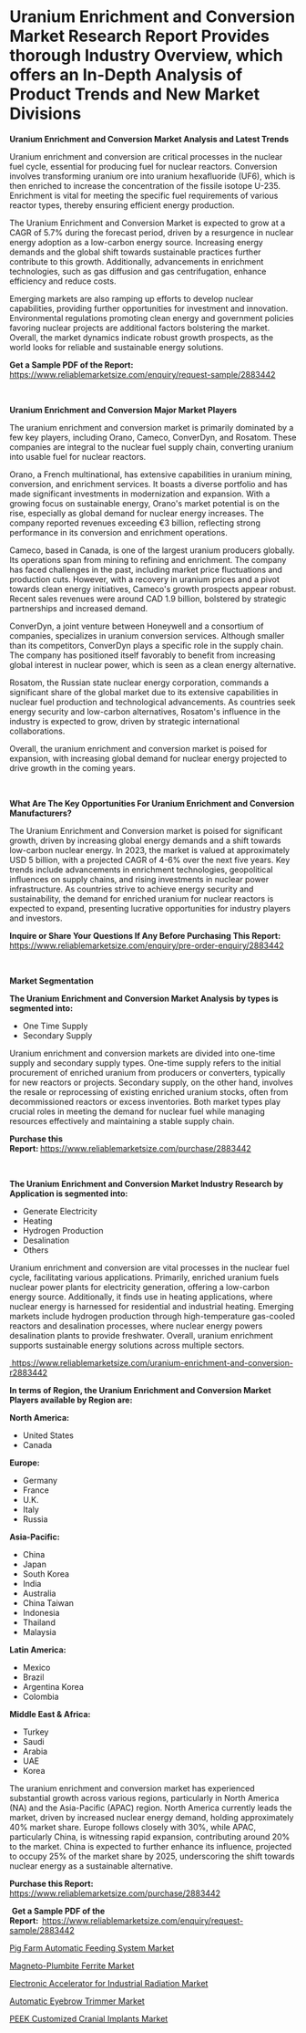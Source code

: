 <p><h1>Uranium Enrichment and Conversion Market Research Report Provides thorough Industry Overview, which offers an In-Depth Analysis of Product Trends and New Market Divisions</h1></p><p><strong>Uranium Enrichment and Conversion Market Analysis and Latest Trends</strong></p>
<p><p>Uranium enrichment and conversion are critical processes in the nuclear fuel cycle, essential for producing fuel for nuclear reactors. Conversion involves transforming uranium ore into uranium hexafluoride (UF6), which is then enriched to increase the concentration of the fissile isotope U-235. Enrichment is vital for meeting the specific fuel requirements of various reactor types, thereby ensuring efficient energy production.</p><p>The Uranium Enrichment and Conversion Market is expected to grow at a CAGR of 5.7% during the forecast period, driven by a resurgence in nuclear energy adoption as a low-carbon energy source. Increasing energy demands and the global shift towards sustainable practices further contribute to this growth. Additionally, advancements in enrichment technologies, such as gas diffusion and gas centrifugation, enhance efficiency and reduce costs. </p><p>Emerging markets are also ramping up efforts to develop nuclear capabilities, providing further opportunities for investment and innovation. Environmental regulations promoting clean energy and government policies favoring nuclear projects are additional factors bolstering the market. Overall, the market dynamics indicate robust growth prospects, as the world looks for reliable and sustainable energy solutions.</p></p>
<p><strong>Get a Sample PDF of the Report:&nbsp;</strong> <a href="https://www.reliablemarketsize.com/enquiry/request-sample/2883442?utm_campaign=1845&utm_medium=2&utm_source=Github&utm_content=ia&utm_term=13032025&utm_id=uranium-enrichment-and-conversion">https://www.reliablemarketsize.com/enquiry/request-sample/2883442</a></p>
<p>&nbsp;</p>
<p><strong>Uranium Enrichment and Conversion Major Market Players</strong></p>
<p><p>The uranium enrichment and conversion market is primarily dominated by a few key players, including Orano, Cameco, ConverDyn, and Rosatom. These companies are integral to the nuclear fuel supply chain, converting uranium into usable fuel for nuclear reactors.</p><p>Orano, a French multinational, has extensive capabilities in uranium mining, conversion, and enrichment services. It boasts a diverse portfolio and has made significant investments in modernization and expansion. With a growing focus on sustainable energy, Orano's market potential is on the rise, especially as global demand for nuclear energy increases. The company reported revenues exceeding €3 billion, reflecting strong performance in its conversion and enrichment operations.</p><p>Cameco, based in Canada, is one of the largest uranium producers globally. Its operations span from mining to refining and enrichment. The company has faced challenges in the past, including market price fluctuations and production cuts. However, with a recovery in uranium prices and a pivot towards clean energy initiatives, Cameco's growth prospects appear robust. Recent sales revenues were around CAD 1.9 billion, bolstered by strategic partnerships and increased demand.</p><p>ConverDyn, a joint venture between Honeywell and a consortium of companies, specializes in uranium conversion services. Although smaller than its competitors, ConverDyn plays a specific role in the supply chain. The company has positioned itself favorably to benefit from increasing global interest in nuclear power, which is seen as a clean energy alternative.</p><p>Rosatom, the Russian state nuclear energy corporation, commands a significant share of the global market due to its extensive capabilities in nuclear fuel production and technological advancements. As countries seek energy security and low-carbon alternatives, Rosatom's influence in the industry is expected to grow, driven by strategic international collaborations.</p><p>Overall, the uranium enrichment and conversion market is poised for expansion, with increasing global demand for nuclear energy projected to drive growth in the coming years.</p></p>
<p>&nbsp;</p>
<p><strong>What Are The Key Opportunities For Uranium Enrichment and Conversion Manufacturers?</strong></p>
<p><p>The Uranium Enrichment and Conversion market is poised for significant growth, driven by increasing global energy demands and a shift towards low-carbon nuclear energy. In 2023, the market is valued at approximately USD 5 billion, with a projected CAGR of 4-6% over the next five years. Key trends include advancements in enrichment technologies, geopolitical influences on supply chains, and rising investments in nuclear power infrastructure. As countries strive to achieve energy security and sustainability, the demand for enriched uranium for nuclear reactors is expected to expand, presenting lucrative opportunities for industry players and investors.</p></p>
<p><strong>Inquire or Share Your Questions If Any Before Purchasing This Report:</strong> <a href="https://www.reliablemarketsize.com/enquiry/pre-order-enquiry/2883442?utm_campaign=1845&utm_medium=2&utm_source=Github&utm_content=ia&utm_term=13032025&utm_id=uranium-enrichment-and-conversion">https://www.reliablemarketsize.com/enquiry/pre-order-enquiry/2883442</a></p>
<p>&nbsp;</p>
<p><strong>Market Segmentation</strong></p>
<p><strong>The Uranium Enrichment and Conversion Market Analysis by types is segmented into:</strong></p>
<p><ul><li>One Time Supply</li><li>Secondary Supply</li></ul></p>
<p><p>Uranium enrichment and conversion markets are divided into one-time supply and secondary supply types. One-time supply refers to the initial procurement of enriched uranium from producers or converters, typically for new reactors or projects. Secondary supply, on the other hand, involves the resale or reprocessing of existing enriched uranium stocks, often from decommissioned reactors or excess inventories. Both market types play crucial roles in meeting the demand for nuclear fuel while managing resources effectively and maintaining a stable supply chain.</p></p>
<p><strong>Purchase this Report:&nbsp;</strong><a href="https://www.reliablemarketsize.com/purchase/2883442?utm_campaign=1845&utm_medium=2&utm_source=Github&utm_content=ia&utm_term=13032025&utm_id=uranium-enrichment-and-conversion">https://www.reliablemarketsize.com/purchase/2883442</a></p>
<p>&nbsp;</p>
<p><strong>The Uranium Enrichment and Conversion Market Industry Research by Application is segmented into:</strong></p>
<p><ul><li>Generate Electricity</li><li>Heating</li><li>Hydrogen Production</li><li>Desalination</li><li>Others</li></ul></p>
<p><p>Uranium enrichment and conversion are vital processes in the nuclear fuel cycle, facilitating various applications. Primarily, enriched uranium fuels nuclear power plants for electricity generation, offering a low-carbon energy source. Additionally, it finds use in heating applications, where nuclear energy is harnessed for residential and industrial heating. Emerging markets include hydrogen production through high-temperature gas-cooled reactors and desalination processes, where nuclear energy powers desalination plants to provide freshwater. Overall, uranium enrichment supports sustainable energy solutions across multiple sectors.</p></p>
<p><a href="https://www.reliablemarketsize.com/uranium-enrichment-and-conversion-r2883442?utm_campaign=1845&utm_medium=2&utm_source=Github&utm_content=ia&utm_term=13032025&utm_id=uranium-enrichment-and-conversion">&nbsp;https://www.reliablemarketsize.com/uranium-enrichment-and-conversion-r2883442</a></p>
<p><strong>In terms of Region, the Uranium Enrichment and Conversion Market Players available by Region are:</strong></p>
<p>
    <p> <strong> North America: </strong>
        <ul>
            <li>United States</li>
            <li>Canada</li>
        </ul>
        </p> 
    <p> <strong> Europe: </strong>
        <ul>
            <li>Germany</li>
            <li>France</li>
            <li>U.K.</li>
            <li>Italy</li>
            <li>Russia</li>
        </ul>
        </p> 
    <p> <strong> Asia-Pacific: </strong>
        <ul>
            <li>China</li>
            <li>Japan</li>
            <li>South Korea</li>
            <li>India</li>
            <li>Australia</li>
            <li>China Taiwan</li>
            <li>Indonesia</li>
            <li>Thailand</li>
            <li>Malaysia</li>
        </ul>
        </p> 
    <p> <strong> Latin America: </strong>
        <ul>
            <li>Mexico</li>
            <li>Brazil</li>
            <li>Argentina Korea</li>
            <li>Colombia</li>
        </ul>
        </p> 
    <p> <strong> Middle East & Africa: </strong>
        <ul>
            <li>Turkey</li>
            <li>Saudi</li>
            <li>Arabia</li>
            <li>UAE</li>
            <li>Korea</li>
        </ul>
    </p>
    </p>
<p><p>The uranium enrichment and conversion market has experienced substantial growth across various regions, particularly in North America (NA) and the Asia-Pacific (APAC) region. North America currently leads the market, driven by increased nuclear energy demand, holding approximately 40% market share. Europe follows closely with 30%, while APAC, particularly China, is witnessing rapid expansion, contributing around 20% to the market. China is expected to further enhance its influence, projected to occupy 25% of the market share by 2025, underscoring the shift towards nuclear energy as a sustainable alternative.</p></p>
<p><strong>Purchase this Report: </strong><a href="https://www.reliablemarketsize.com/purchase/2883442?utm_campaign=1845&utm_medium=2&utm_source=Github&utm_content=ia&utm_term=13032025&utm_id=uranium-enrichment-and-conversion">https://www.reliablemarketsize.com/purchase/2883442</a></p>
<p>&nbsp;<strong>Get a Sample PDF of the Report:&nbsp;&nbsp;</strong><a href="https://www.reliablemarketsize.com/enquiry/request-sample/2883442?utm_campaign=1845&utm_medium=2&utm_source=Github&utm_content=ia&utm_term=13032025&utm_id=uranium-enrichment-and-conversion">https://www.reliablemarketsize.com/enquiry/request-sample/2883442</a></p>
<p><strong></strong></p>
<p><p><a href="https://github.com/ceranamaduvq/Market-Research-Report-List-1/blob/main/pig-farm-automatic-feeding-system-market.md?utm_campaign=1845&utm_medium=2&utm_source=Github&utm_content=ia&utm_term=13032025&utm_id=uranium-enrichment-and-conversion">Pig Farm Automatic Feeding System Market</a></p><p><a href="https://github.com/dickstoscopg/Market-Research-Report-List-1/blob/main/magneto-plumbite-ferrite-market.md?utm_campaign=1845&utm_medium=2&utm_source=Github&utm_content=ia&utm_term=13032025&utm_id=uranium-enrichment-and-conversion">Magneto-Plumbite Ferrite Market</a></p><p><a href="https://github.com/foustzelmsdv/Market-Research-Report-List-1/blob/main/electronic-accelerator-for-industrial-radiation-market.md?utm_campaign=1845&utm_medium=2&utm_source=Github&utm_content=ia&utm_term=13032025&utm_id=uranium-enrichment-and-conversion">Electronic Accelerator for Industrial Radiation Market</a></p><p><a href="https://github.com/geresalgieaz/Market-Research-Report-List-1/blob/main/automatic-eyebrow-trimmer-market.md?utm_campaign=1845&utm_medium=2&utm_source=Github&utm_content=ia&utm_term=13032025&utm_id=uranium-enrichment-and-conversion">Automatic Eyebrow Trimmer Market</a></p><p><a href="https://github.com/papnider/Market-Research-Report-List-1/blob/main/peek-customized-cranial-implants-market.md?utm_campaign=1845&utm_medium=2&utm_source=Github&utm_content=ia&utm_term=13032025&utm_id=uranium-enrichment-and-conversion">PEEK Customized Cranial Implants Market</a></p></p>
